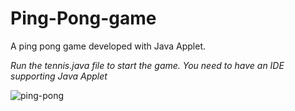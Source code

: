 # Ping-Pong-game

A ping pong game developed with Java Applet. 

*Run the tennis.java file to start the game.
You need to have an IDE supporting Java Applet*

![ping-pong](https://user-images.githubusercontent.com/68025292/195348120-5648abb9-673d-4481-80db-c58e898c9eb3.png)

